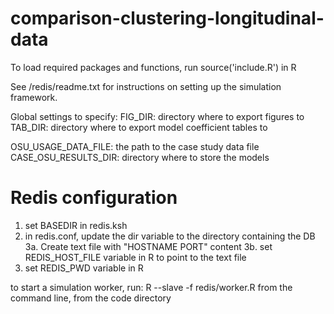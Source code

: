 # comparison-clustering-longitudinal-data
To load required packages and functions, run source('include.R') in R

See /redis/readme.txt for instructions on setting up the simulation framework.

Global settings to specify:
FIG_DIR: directory where to export figures to
TAB_DIR: directory where to export model coefficient tables to

OSU_USAGE_DATA_FILE: the path to the case study data file
CASE_OSU_RESULTS_DIR: directory where to store the models

# Redis configuration
1. set BASEDIR in redis.ksh
2. in redis.conf, update the dir variable to the directory containing the DB
3a. Create text file with "HOSTNAME PORT" content
3b. set REDIS_HOST_FILE variable in R to point to the text file
4. set REDIS_PWD variable in R

to start a simulation worker, run: R --slave -f redis/worker.R
from the command line, from the code directory
